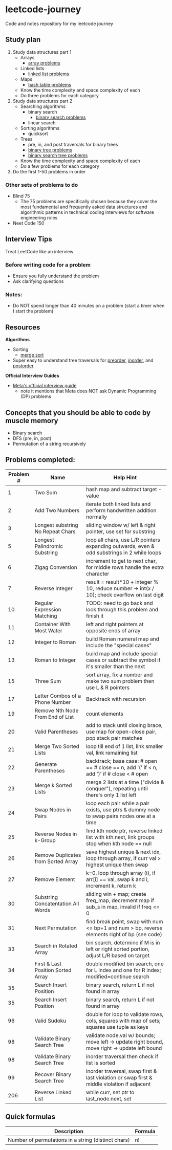 # leetcode-journey
Code and notes repository for my leetcode journey

## Study plan
1. Study data structures part 1
   - Arrays
     - [array problems](https://leetcode.com/problem-list/array/)
   - Linked lists
     - [linked list problems](https://leetcode.com/problem-list/linked-list/)
   - Maps
     - [hash table problems](https://leetcode.com/problem-list/hash-table/)
   - Know the time complexity and space complexity of each
   - Do three problems for each category
2. Study data structures part 2
   - Searching algorithms
     - binary search
       - [binary search problems](https://leetcode.com/problem-list/binary-search/)
     - linear search
   - Sorting algorithms
     - quicksort
   - Trees
     - pre, in, and post traversals for binary trees
     - [binary tree problems](https://leetcode.com/problem-list/binary-tree/)
     - [binary search tree problems](https://leetcode.com/problem-list/binary-search-tree/)
   - Know the time complexity and space complexity of each
   - Do a few problems for each category
3. Do the first 1-50 problems in order

### Other sets of problems to do
- Blind 75
  - The 75 problems are specifically chosen because they cover the most fundamental and frequently asked data structures and algorithmic patterns in technical coding interviews for software engineering roles
- Neet Code 150

## Interview Tips
Treat LeetCode like an interview

### Before writing code for a problem
- Ensure you fully understand the problem
- Ask clarifying questions

### Notes:
- Do NOT spend longer than 40 minutes on a problem (start a timer when I start the problem)

## Resources
__Algorithms__
- Sorting
  - [merge sort](https://www.youtube.com/watch?v=3j0SWDX4AtU&ab_channel=BroCode)
- Super easy to understand tree traversals for [preorder](https://www.youtube.com/watch?v=1WxLM2hwL-U&ab_channel=MichaelSambol), [inorder](https://www.youtube.com/watch?v=5dySuyZf9Qg&ab_channel=MichaelSambol), and [postorder](https://www.youtube.com/watch?v=4zVdfkpcT6U&ab_channel=MichaelSambol)

__Official Interview Guides__
  - [Meta's official interview guide](https://www.metacareers.com/swe-prep-onsite)
    - note it mentions that Meta does NOT ask Dynamic Programming (DP) problems
   

## Concepts that you should be able to code by muscle memory
* Binary search
* DFS (pre, in, post)
* Permutation of a string recursively

## Problems completed:
| Problem # | Name                                 | Help Hint                                                                                    |
|-----------|--------------------------------------|----------------------------------------------------------------------------------------------|
| 1         |  Two Sum                             | hash map and subtract target - value                                                         |
| 2         |  Add Two Numbers                     | iterate both linked lists and perform handwritten addition normally                          |
| 3         |  Longest substring No Repeat Chars   | sliding window w/ left & right pointer, use set for substring                                |
| 5         |  Longest Palindromic Substring       | loop all chars, use L/R pointers expanding outwards, even & odd substrings in 2 while loops  |
| 6         |  Zigag Conversion                    | increment to get to next char, for middle rows handle the extra character                    |
| 7         |  Reverse Integer                     | result = result*10 + integer % 10, reduce number -> int(x / 10); check overflow on last digit|
| 10        |  Regular Expression Matching         | TODO: need to go back and look through this problem and finish it                            |
| 11        |  Container With Most Water           | left and right pointers at opposite ends of array                                            |
| 12        |  Integer to Roman                    | build Roman numeral map and include the "special cases"                                      |
| 13        |  Roman to Integer                    | build map and include special cases or subtract the symbol if it's smaller than the next     |
| 15        |  Three Sum                           | sort array, fix a number and make two sum problem then use L & R pointers                    |
| 17        |  Letter Combos of a Phone Number     | Backtrack with recursion                                                                     |
| 19        |  Remove Nth Node From End of List    | count elements                                                                               |
| 20        |  Valid Parentheses                   | add to stack until closing brace, use map for open-close pair, pop stack pair matches        |
| 21        |  Merge Two Sorted Lists              | loop till end of 1 list, link smaller val, link remaining list                               |
| 22        |  Generate Parentheses                | backtrack; base case: # open == # close == n, add '(' if < n, add ')' if # close < # open    |
| 23        |  Merge k Sorted Lists                | merge 2 lists at a time ("divide & conquer"), repeating until there's only 1 list left       |
| 24        |  Swap Nodes in Pairs                 | loop each pair while a pair exists, use ptrs & dummy node to swap pairs nodes one at a time  |
| 25        |  Reverse Nodes in k-Group            | find kth node ptr, reverse linked list with kth.next, link groups stop when kth node == null |
| 26        |  Remove Duplicates from Sorted Array | save highest unique & next idx, loop through array, if curr val > highest unique then swap   |
| 27        |  Remove Element                      | k=0, loop through array (i), if arr[i] == val, swap k and i, increment k, return k           |
| 30        |  Substring Concatentation All Words  | sliding win + map; create freq_map, decrement map if sub_s in map, invalid if freq <= 0      |
| 31        |  Next Permutation                    | find break point, swap with num <= bp+1 and num > bp, reverse elements right of bp (see code)|
| 33        |  Search in Rotated Array             | bin search, determine if M is in left or right sorted portion, adjust L/R based on target    |
| 34        |  First & Last Position Sorted Array  | double modified bin search, one for L index and one for R index; modified=continue search    |
| 35        |  Search Insert Position              | binary search, return L if not found in array                                                |
| 35        |  Search Insert Position              | binary search, return L if not found in array                                                |
| 96        |  Valid Sudoku                        | double for loop to validate rows, cols, squares with map of sets; squares use tuple as keys  |
| 98        |  Validate Binary Search Tree         | validate node.val w/ bounds; move left -> update right bound, move right -> update left bound|
| 98        |  Validate Binary Search Tree         | inorder traversal then check if list is sorted                                               |
| 99        |  Recover Binary Search Tree          | inorder traversal, swap first & last violation or swap first & middle violation if adjacent  |
| 206       |  Reverse Linked List                 | while curr, set ptr to last_node.next, set|

## Quick formulas
| Description                                        | Formula         |
|----------------------------------------------------|-----------------|
| Number of permutations in a string (distinct chars) | n!             |

